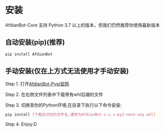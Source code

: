 # 安装

AfdianBot-Core 支持 Python 3.7 以上的版本，但我们仍然推荐你使用最新版本

## 自动安装(pip)(推荐)

```bash
pip install AfdianBot
```

## 手动安装(仅在上方式无法使用才手动安装)

Step 1. 打开[AfdianBot-Pypi官网](https://pypi.org/project/AfdianBot/#files)

Step 2. 在右侧文件列表中下载带有whl后缀的文件

Step 3. 切换至你的Python环境,在目录下执行以下命令安装:

```bash
pip install [下载后对应的文件名,通常为AfdianBot-x.x.x-py3-none-any.whl]
```

Step 4. Enjoy:D
